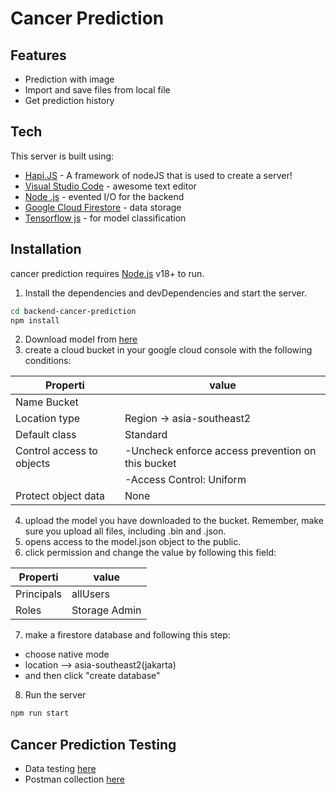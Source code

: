 # Cancer Prediction

## Features

- Prediction with image
- Import and save files from local file
- Get prediction history


## Tech

This server is built using:

- [Hapi.JS](https://hapi.dev/) - A framework of nodeJS that is used to create a server!
- [Visual Studio Code](https://code.visualstudio.com/) - awesome text editor
- [Node .js](https://nodejs.org/) - evented I/O for the backend
- [Google Cloud Firestore](https://console.cloud.google.com/projectselector2/firestore/databases?referrer=search&authuser=2&hl=en&organizationId=112315058424&supportedpurview=project) - data storage 
- [Tensorflow js](https://www.tensorflow.org/js/guide/nodejs) - for model classification


## Installation

cancer prediction requires [Node.js](https://nodejs.org/) v18+ to run.

1. Install the dependencies and devDependencies and start the server.

```sh
cd backend-cancer-prediction
npm install
```

2. Download model from [here](https://github.com/dicodingacademy/a658-machine-learning-googlecloud/releases/download/submissions/submissions-model.zip)
3. create a cloud bucket in your google cloud console with the following conditions:

| Properti | value |
| ------ | ------ |
| Name Bucket | <your own bucket name> |
| Location type | Region -> asia-southeast2 |
| Default class | Standard |
| Control access to objects | -Uncheck enforce access prevention on this bucket |
|  | -Access Control: Uniform |
| Protect object data | None |

4. upload the model you have downloaded to the bucket. Remember, make sure you upload all files, including .bin and .json.
5. opens access to the model.json object to the public. 
6. click permission and change the value by following this field:

| Properti | value |
| ------ | ------ |
| Principals | allUsers |
| Roles | Storage Admin |

7. make a firestore database and following this step:
- choose native mode
- location --> asia-southeast2(jakarta)
- and then click "create database"

8. Run the server
```sh
npm run start 
```
## Cancer Prediction Testing

- Data testing [here](https://github.com/dicodingacademy/a658-machine-learning-googlecloud/releases/download/submissions/data-test-submissions.zip)
- Postman collection [here](https://github.com/dicodingacademy/a658-machine-learning-googlecloud/releases/download/submission-postman/submission-mlgc.postman_collection.json)

